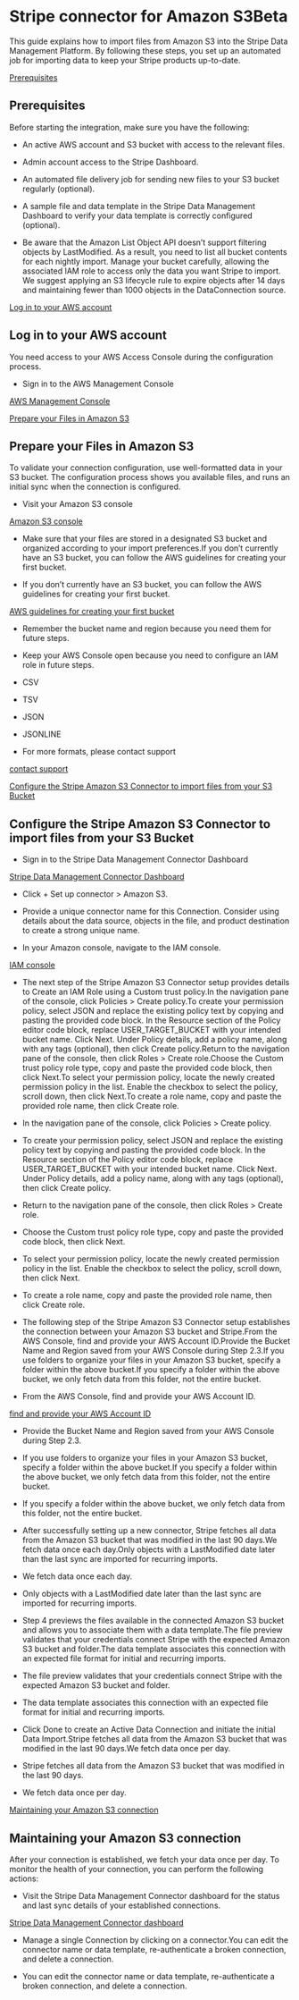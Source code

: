 # Stripe connector for Amazon S3Beta

This guide explains how to import files from Amazon S3 into the Stripe Data Management Platform. By following these steps, you set up an automated job for importing data to keep your Stripe products up-to-date.

[Prerequisites](#prerequisites)

## Prerequisites

Before starting the integration, make sure you have the following:

- An active AWS account and S3 bucket with access to the relevant files.

- Admin account access to the Stripe Dashboard.

- An automated file delivery job for sending new files to your S3 bucket regularly (optional).

- A sample file and data template in the Stripe Data Management Dashboard to verify your data template is correctly configured (optional).

- Be aware that the Amazon List Object API doesn’t support filtering objects by LastModified. As a result, you need to list all bucket contents for each nightly import. Manage your bucket carefully, allowing the associated IAM role to access only the data you want Stripe to import. We suggest applying an S3 lifecycle rule to expire objects after 14 days and maintaining fewer than 1000 objects in the DataConnection source.

[Log in to your AWS account](#section-1)

## Log in to your AWS account

You need access to your AWS Access Console during the configuration process.

- Sign in to the AWS Management Console

[AWS Management Console](https://console.aws.amazon.com/)

[Prepare your Files in Amazon S3](#section-2)

## Prepare your Files in Amazon S3

To validate your connection configuration, use well-formatted data in your S3 bucket. The configuration process shows you available files, and runs an initial sync when the connection is configured.

- Visit your Amazon S3 console

[Amazon S3 console](https://s3.console.aws.amazon.com/)

- Make sure that your files are stored in a designated S3 bucket and organized according to your import preferences.If you don’t currently have an S3 bucket, you can follow the AWS guidelines for creating your first bucket.

- If you don’t currently have an S3 bucket, you can follow the AWS guidelines for creating your first bucket.

[AWS guidelines for creating your first bucket](https://docs.aws.amazon.com/AmazonS3/latest/userguide/creating-bucket.html)

- Remember the bucket name and region because you need them for future steps.

- Keep your AWS Console open because you need to configure an IAM role in future steps.

- CSV

- TSV

- JSON

- JSONLINE

- For more formats, please contact support

[contact support](https://support.stripe.com/)

[Configure the Stripe Amazon S3 Connector to import files from your S3 Bucket](#section-3)

## Configure the Stripe Amazon S3 Connector to import files from your S3 Bucket

- Sign in to the Stripe Data Management Connector Dashboard

[Stripe Data Management Connector Dashboard](https://dashboard.stripe.com/data-management/connectors)

- Click + Set up connector > Amazon S3.

- Provide a unique connector name for this Connection. Consider using details about the data source, objects in the file, and product destination to create a strong unique name.

- In your Amazon console, navigate to the IAM console.

[IAM console](https://console.aws.amazon.com/iam/)

- The next step of the Stripe Amazon S3 Connector setup provides details to Create an IAM Role using a Custom trust policy.In the navigation pane of the console, click Policies > Create policy.To create your permission policy, select JSON and replace the existing policy text by copying and pasting the provided code block. In the Resource section of the Policy editor code block, replace USER_TARGET_BUCKET with your intended bucket name. Click Next. Under Policy details, add a policy name, along with any tags (optional), then click Create policy.Return to the navigation pane of the console, then click Roles > Create role.Choose the Custom trust policy role type, copy and paste the provided code block, then click Next.To select your permission policy, locate the newly created permission policy in the list. Enable the checkbox to select the policy, scroll down, then click Next.To create a role name, copy and paste the provided role name, then click Create role.

- In the navigation pane of the console, click Policies > Create policy.

- To create your permission policy, select JSON and replace the existing policy text by copying and pasting the provided code block. In the Resource section of the Policy editor code block, replace USER_TARGET_BUCKET with your intended bucket name. Click Next. Under Policy details, add a policy name, along with any tags (optional), then click Create policy.

- Return to the navigation pane of the console, then click Roles > Create role.

- Choose the Custom trust policy role type, copy and paste the provided code block, then click Next.

- To select your permission policy, locate the newly created permission policy in the list. Enable the checkbox to select the policy, scroll down, then click Next.

- To create a role name, copy and paste the provided role name, then click Create role.

- The following step of the Stripe Amazon S3 Connector setup establishes the connection between your Amazon S3 bucket and Stripe.From the AWS Console, find and provide your AWS Account ID.Provide the Bucket Name and Region saved from your AWS Console during Step 2.3.If you use folders to organize your files in your Amazon S3 bucket, specify a folder within the above bucket.If you specify a folder within the above bucket, we only fetch data from this folder, not the entire bucket.

- From the AWS Console, find and provide your AWS Account ID.

[find and provide your AWS Account ID](https://docs.aws.amazon.com/accounts/latest/reference/manage-acct-identifiers.html#FindAccountId)

- Provide the Bucket Name and Region saved from your AWS Console during Step 2.3.

- If you use folders to organize your files in your Amazon S3 bucket, specify a folder within the above bucket.If you specify a folder within the above bucket, we only fetch data from this folder, not the entire bucket.

- If you specify a folder within the above bucket, we only fetch data from this folder, not the entire bucket.

- After successfully setting up a new connector, Stripe fetches all data from the Amazon S3 bucket that was modified in the last 90 days.We fetch data once each day.Only objects with a LastModified date later than the last sync are imported for recurring imports.

- We fetch data once each day.

- Only objects with a LastModified date later than the last sync are imported for recurring imports.

- Step 4 previews the files available in the connected Amazon S3 bucket and allows you to associate them with a data template.The file preview validates that your credentials connect Stripe with the expected Amazon S3 bucket and folder.The data template associates this connection with an expected file format for initial and recurring imports.

- The file preview validates that your credentials connect Stripe with the expected Amazon S3 bucket and folder.

- The data template associates this connection with an expected file format for initial and recurring imports.

- Click Done to create an Active Data Connection and initiate the initial Data Import.Stripe fetches all data from the Amazon S3 bucket that was modified in the last 90 days.We fetch data once per day.

- Stripe fetches all data from the Amazon S3 bucket that was modified in the last 90 days.

- We fetch data once per day.

[Maintaining your Amazon S3 connection](#section-4)

## Maintaining your Amazon S3 connection

After your connection is established, we fetch your data once per day. To monitor the health of your connection, you can perform the following actions:

- Visit the Stripe Data Management Connector dashboard for the status and last sync details of your established connections.

[Stripe Data Management Connector dashboard](https://dashboard.stripe.com/data-management/connectors)

- Manage a single Connection by clicking on a connector.You can edit the connector name or data template, re-authenticate a broken connection, and delete a connection.

- You can edit the connector name or data template, re-authenticate a broken connection, and delete a connection.
